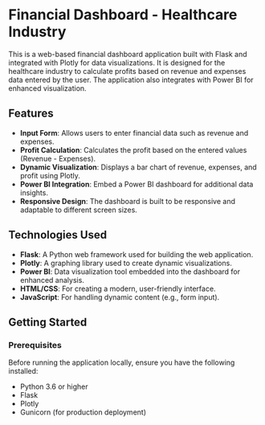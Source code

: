 # Financial Dashboard - Healthcare Industry

This is a web-based financial dashboard application built with Flask and integrated with Plotly for data visualizations. It is designed for the healthcare industry to calculate profits based on revenue and expenses data entered by the user. The application also integrates with Power BI for enhanced visualization.

## Features

- **Input Form**: Allows users to enter financial data such as revenue and expenses.
- **Profit Calculation**: Calculates the profit based on the entered values (Revenue - Expenses).
- **Dynamic Visualization**: Displays a bar chart of revenue, expenses, and profit using Plotly.
- **Power BI Integration**: Embed a Power BI dashboard for additional data insights.
- **Responsive Design**: The dashboard is built to be responsive and adaptable to different screen sizes.

## Technologies Used

- **Flask**: A Python web framework used for building the web application.
- **Plotly**: A graphing library used to create dynamic visualizations.
- **Power BI**: Data visualization tool embedded into the dashboard for enhanced analysis.
- **HTML/CSS**: For creating a modern, user-friendly interface.
- **JavaScript**: For handling dynamic content (e.g., form input).

## Getting Started

### Prerequisites

Before running the application locally, ensure you have the following installed:
- Python 3.6 or higher
- Flask
- Plotly
- Gunicorn (for production deployment)

